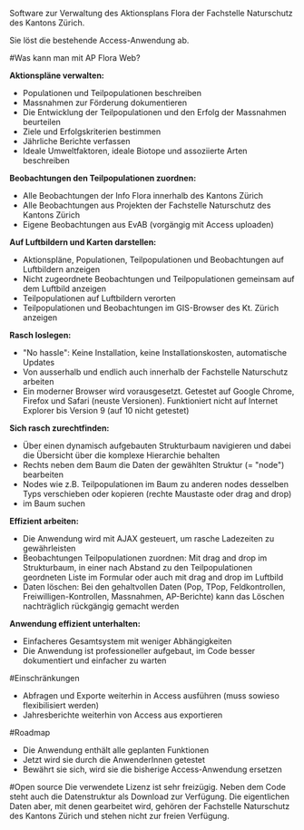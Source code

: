 Software zur Verwaltung des Aktionsplans Flora der Fachstelle Naturschutz des Kantons Zürich.

Sie löst die bestehende Access-Anwendung ab.

#Was kann man mit AP Flora Web?

**Aktionspläne verwalten:**
- Populationen und Teilpopulationen beschreiben
- Massnahmen zur Förderung dokumentieren
- Die Entwicklung der Teilpopulationen und den Erfolg der Massnahmen beurteilen
- Ziele und Erfolgskriterien bestimmen
- Jährliche Berichte verfassen
- Ideale Umweltfaktoren, ideale Biotope und assoziierte Arten beschreiben

**Beobachtungen den Teilpopulationen zuordnen:**
- Alle Beobachtungen der Info Flora innerhalb des Kantons Zürich
- Alle Beobachtungen aus Projekten der Fachstelle Naturschutz des Kantons Zürich
- Eigene Beobachtungen aus EvAB (vorgängig mit Access uploaden)

**Auf Luftbildern und Karten darstellen:**
- Aktionspläne, Populationen, Teilpopulationen und Beobachtungen auf Luftbildern anzeigen
- Nicht zugeordnete Beobachtungen und Teilpopulationen gemeinsam auf dem Luftbild anzeigen
- Teilpopulationen auf Luftbildern verorten
- Teilpopulationen und Beobachtungen im GIS-Browser des Kt. Zürich anzeigen

**Rasch loslegen:**
- "No hassle": Keine Installation, keine Installationskosten, automatische Updates
- Von ausserhalb und endlich auch innerhalb der Fachstelle Naturschutz arbeiten
- Ein moderner Browser wird vorausgesetzt. Getestet auf Google Chrome, Firefox und Safari (neuste Versionen). Funktioniert nicht auf Internet Explorer bis Version 9 (auf 10 nicht getestet)

**Sich rasch zurechtfinden:**
- Über einen dynamisch aufgebauten Strukturbaum navigieren und dabei die Übersicht über die komplexe Hierarchie behalten
- Rechts neben dem Baum die Daten der gewählten Struktur (= "node") bearbeiten
- Nodes wie z.B. Teilpopulationen im Baum zu anderen nodes desselben Typs verschieben oder kopieren (rechte Maustaste oder drag and drop)
- im Baum suchen

**Effizient arbeiten:**
- Die Anwendung wird mit AJAX gesteuert, um rasche Ladezeiten zu gewährleisten
- Beobachtungen Teilpopulationen zuordnen: Mit drag and drop im Strukturbaum, in einer nach Abstand zu den Teilpopulationen geordneten Liste im Formular oder auch mit drag and drop im Luftbild
- Daten löschen: Bei den gehaltvollen Daten (Pop, TPop, Feldkontrollen, Freiwilligen-Kontrollen, Massnahmen, AP-Berichte) kann das Löschen nachträglich rückgängig gemacht werden

**Anwendung effizient unterhalten:**
- Einfacheres Gesamtsystem mit weniger Abhängigkeiten
- Die Anwendung ist professioneller aufgebaut, im Code besser dokumentiert und einfacher zu warten

#Einschränkungen
- Abfragen und Exporte weiterhin in Access ausführen (muss sowieso flexibilisiert werden)
- Jahresberichte weiterhin von Access aus exportieren

#Roadmap
- Die Anwendung enthält alle geplanten Funktionen
- Jetzt wird sie durch die AnwenderInnen getestet
- Bewährt sie sich, wird sie die bisherige Access-Anwendung ersetzen

#Open source
Die verwendete Lizenz ist sehr freizügig. Neben dem Code steht auch die Datenstruktur als Download zur Verfügung. Die eigentlichen Daten aber, mit denen gearbeitet wird, gehören der Fachstelle Naturschutz des Kantons Zürich und stehen nicht zur freien Verfügung.